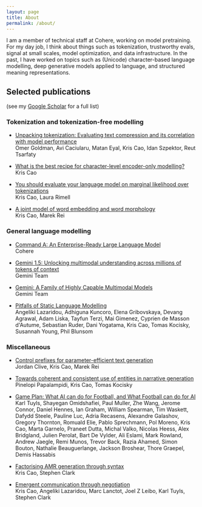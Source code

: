 ```yaml
---
layout: page
title: About
permalink: /about/
---
```

I am a member of technical staff at Cohere, working on model pretraining. For my
day job, I think about things such as tokenization, trustworthy evals, signal at
small scales, model optimization, and data infrastructure. In the past, I have
worked on topics such as (Unicode) character-based language modelling, deep
generative models applied to language, and structured meaning representations.

## Selected publications
(see my [Google
Scholar](https://scholar.google.com/citations?user=_KBP8ZgAAAAJ&hl=en) for a full list)

### Tokenization and tokenization-free modelling
- [Unpacking tokenization: Evaluating text compression and its correlation with model performance](https://arxiv.org/abs/2403.06265)  
Omer Goldman, Avi Caciularu, Matan Eyal, Kris Cao, Idan Szpektor, Reut Tsarfaty

- [What is the best recipe for character-level encoder-only modelling?](https://aclanthology.org/2023.acl-long.326/)  
Kris Cao

- [You should evaluate your language model on marginal likelihood over tokenizations](https://arxiv.org/abs/2109.02550)  
Kris Cao, Laura Rimell

- [A joint model of word embedding and word morphology](https://www.aclweb.org/anthology/W16-1603/)  
Kris Cao, Marek Rei

### General language modelling
- [Command A: An Enterprise-Ready Large Language Model](https://arxiv.org/abs/2504.00698)  
Cohere

- [Gemini 1.5: Unlocking multimodal understanding across millions of tokens of context](https://arxiv.org/abs/2403.05530)  
Gemini Team

- [Gemini: A Family of Highly Capable Multimodal Models](https://arxiv.org/abs/2403.05530)  
Gemini Team

- [Pitfalls of Static Language Modelling](https://arxiv.org/abs/2102.01951)  
Angeliki Lazaridou, Adhiguna Kuncoro, Elena Gribovskaya, Devang Agrawal, Adam
Liska, Tayfun Terzi, Mai Gimenez, Cyprien de Masson d'Autume, Sebastian Ruder,
Dani Yogatama, Kris Cao, Tomas Kocisky, Susannah Young, Phil Blunsom

### Miscellaneous
- [Control prefixes for parameter-efficient text generation](https://arxiv.org/abs/2110.08329)  
Jordan Clive, Kris Cao, Marek Rei

- [Towards coherent and consistent use of entities in narrative generation](https://proceedings.mlr.press/v162/papalampidi22a.html)  
Pinelopi Papalampidi, Kris Cao, Tomas Kocisky

- [Game Plan: What AI can do for Football, and What Football can do for AI](https://arxiv.org/abs/2011.09192)  
Karl Tuyls, Shayegan Omidshafiei, Paul Muller, Zhe Wang, Jerome Connor, Daniel
Hennes, Ian Graham, William Spearman, Tim Waskett, Dafydd Steele, Pauline Luc,
Adria Recasens, Alexandre Galashov, Gregory Thornton, Romuald Elie, Pablo
Sprechmann, Pol Moreno, Kris Cao, Marta Garnelo, Praneet Dutta, Michal Valko,
Nicolas Heess, Alex Bridgland, Julien Perolat, Bart De Vylder, Ali Eslami,
Mark Rowland, Andrew Jaegle, Remi Munos, Trevor Back, Razia Ahamed, Simon
Bouton, Nathalie Beauguerlange, Jackson Broshear, Thore Graepel, Demis Hassabis

- [Factorising AMR generation through syntax](https://www.aclweb.org/anthology/N19-1223/)  
Kris Cao, Stephen Clark

- [Emergent communication through negotiation](https://arxiv.org/abs/1804.03980)  
Kris Cao, Angeliki Lazaridou, Marc Lanctot, Joel Z Leibo, Karl Tuyls, Stephen
Clark
